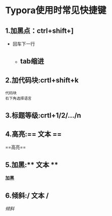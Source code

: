 # Typora使用时常见快捷键

## 1.加黑点：ctrl+shift+]

- 回车下一行
  - tab缩进
    - 



## 2.加代码块:crtl+shift+k

```
代码块
右下角选择语言
```



## 3.标题等级:crtl+1/2/.../n



## 4.高亮:==  文本 == 

==高亮==



## 5.加黑:** 文本 ** 

**加黑**



## 6.倾斜:/ 文本 /

*倾斜*











